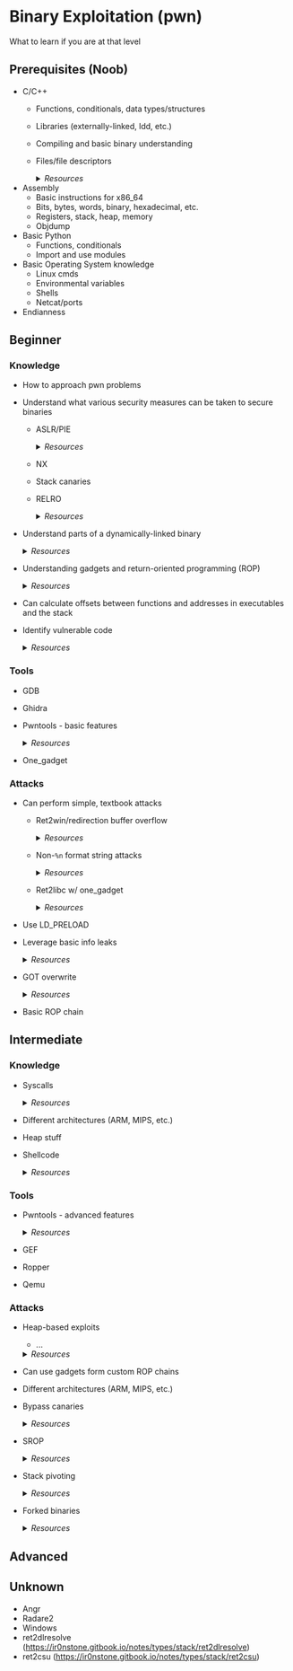 # Binary Exploitation (pwn)
What to learn if you are at that level

## Prerequisites (Noob)
* C/C++
    * Functions, conditionals, data types/structures
    * Libraries (externally-linked, ldd, etc.)
    * Compiling and basic binary understanding
    * Files/file descriptors
        <details>
            <summary><i>Resources</i></summary>

        * [ir0nstone - File Descriptors](https://ir0nstone.gitbook.io/notes/types/stack/exploiting-over-sockets)
        </details>
* Assembly
    * Basic instructions for x86_64
    * Bits, bytes, words, binary, hexadecimal, etc.
    * Registers, stack, heap, memory
    * Objdump
* Basic Python
    * Functions, conditionals
    * Import and use modules
* Basic Operating System knowledge
    * Linux cmds
    * Environmental variables
    * Shells
    * Netcat/ports
* Endianness


## Beginner
### Knowledge
* How to approach pwn problems
* Understand what various security measures can be taken to secure binaries
    * ASLR/PIE
        <details>
            <summary><i>Resources</i></summary>

        * [ir0nstone - PIE](https://ir0nstone.gitbook.io/notes/types/stack/pie)
        * [ir0nstone - ASLR](https://ir0nstone.gitbook.io/notes/types/stack/aslr)
        </details>
    * NX
    * Stack canaries
    * RELRO
        <details>
            <summary><i>Resources</i></summary>

        * [ir0nstone - RELRO](https://ir0nstone.gitbook.io/notes/types/stack/relro)
        </details>
* Understand parts of a dynamically-linked binary
    <details>
        <summary><i>Resources</i></summary>

    * [ir0nstone - PLT and GOT](https://ir0nstone.gitbook.io/notes/types/stack/aslr/plt_and_got)
    </details>
* Understanding gadgets and return-oriented programming (ROP)
    <details>
        <summary><i>Resources</i></summary>

    * [ir0nstone - ROP and gadgets](https://ir0nstone.gitbook.io/notes/types/stack/return-oriented-programming)
    </details>
* Can calculate offsets between functions and addresses in executables and the stack
* Identify vulnerable code
    <details>
        <summary><i>Resources</i></summary>

    * [HTB Cyber Apocalypse 2022 - Entrypoint problem](https://github.com/evyatar9/Writeups/tree/master/CTFs/2022-HTB_Cyber_Apocalypse/Pwn-Space_Pirate_Entrypoint)
    * [LITCTF 2022 - save_tyger problem](https://ctftime.org/writeup/34652)
    </details>

### Tools
* GDB
* Ghidra
* Pwntools - basic features
    <details>
        <summary><i>Resources</i></summary>

    * [Nightmare - Pwntools intro](https://guyinatuxedo.github.io/02-intro_tooling/pwntools/index.html)
    * [ir0nstone - Processes and communication](https://ir0nstone.gitbook.io/notes/other/pwntools/processes_and_communication)
    * [ir0nstone - Logging and Context](https://ir0nstone.gitbook.io/notes/other/pwntools/logging_and_context)
    * [ir0nstone - Packing](https://ir0nstone.gitbook.io/notes/other/pwntools/packing)
    </details>
* One_gadget

### Attacks
* Can perform simple, textbook attacks
    * Ret2win/redirection buffer overflow
        <details>
            <summary><i>Resources</i></summary>

        * [ir0nstone - ret2win](https://ir0nstone.gitbook.io/notes/types/stack/ret2win)
        * [LITCTF 2022 - save_tyger2 problem (ret2win)](https://github.com/CTF-Team-PlusPlusC/LITCTF2022-Writeups/tree/main/save_tyger2)
        * [HTB Cyber Apocalypse 2022 - Going Deeper problem (flow redirection)](https://heinandre.no/htb-cyber-apocalypse-2022/pwn/space-pirate-going-deeper/)
        </details>
    * Non-`%n` format string attacks
        <details>
            <summary><i>Resources</i></summary>

        * [ir0nstone - Format string attacks](https://ir0nstone.gitbook.io/notes/types/stack/format-string)
        </details>
    * Ret2libc w/ one_gadget
        <details>
            <summary><i>Resources</i></summary>

        * 
        </details>
* Use LD_PRELOAD
* Leverage basic info leaks
    <details>
        <summary><i>Resources</i></summary>

    * [HTB Cyber Apocalypse 2022 - Retribution problem](https://matth.dmz42.org/posts/2022/hackthebox-ctf-cyber-apocalypse-2022-intergalactic-chase-pwn/#1-space-pirate-retribution)
    </details>
* GOT overwrite
    <details>
        <summary><i>Resources</i></summary>

    * [ir0nstone - GOT Overwrite](https://ir0nstone.gitbook.io/notes/types/stack/got-overwrite)
    </details>
* Basic ROP chain


## Intermediate
### Knowledge
* Syscalls
    <details>
        <summary><i>Resources</i></summary>
    
    * [ir0nstone - Syscalls](https://ir0nstone.gitbook.io/notes/types/stack/syscalls)
    </details>
* Different architectures (ARM, MIPS, etc.)
* Heap stuff
* Shellcode
    <details>
        <summary><i>Resources</i></summary>
    
    * [ir0nstone - Reliable shellcode](https://ir0nstone.gitbook.io/notes/types/stack/relro)
    </details>

### Tools
* Pwntools - advanced features
    <details>
        <summary><i>Resources</i></summary>

    * [Good guide for understanding more advanced pwntools features (Gallopsled)](https://github.com/Gallopsled/pwntools-tutorial)
    * [ir0nstone - ELFs](https://ir0nstone.gitbook.io/notes/other/pwntools/elf)
    * [ir0nstone - ROP](https://ir0nstone.gitbook.io/notes/other/pwntools/rop)
    * [pwntools docs - ASM](https://docs.pwntools.com/en/stable/asm.html)
    * [pwntools docs - Shellcraft](https://docs.pwntools.com/en/stable/shellcraft.html)
    * [ir0nstone - Shellcode example](https://ir0nstone.gitbook.io/notes/types/stack/shellcode)
    * [ir0nstone - Using NOPs in shellcode](https://ir0nstone.gitbook.io/notes/types/stack/nops)
    </details>
* GEF
* Ropper
* Qemu

### Attacks
* Heap-based exploits
    * ...
    <details>
        <summary><i>Resources</i></summary>

    * https://ir0nstone.gitbook.io/notes/types/heap
    </details>
* Can use gadgets form custom ROP chains
* Different architectures (ARM, MIPS, etc.)
* Bypass canaries
    <details>
        <summary><i>Resources</i></summary>

    * [ir0nstone - Stack canary bypasses](https://ir0nstone.gitbook.io/notes/types/stack/canaries)
    </details>
* SROP
    <details>
        <summary><i>Resources</i></summary>

    * [ir0nstone - SROP](https://ir0nstone.gitbook.io/notes/types/stack/syscalls/sigreturn-oriented-programming-srop)
    </details>
* Stack pivoting
    <details>
        <summary><i>Resources</i></summary>

    * [ir0nstone - Stack pivoting](https://ir0nstone.gitbook.io/notes/types/stack/stack-pivoting)
    </details>
* Forked binaries
    <details>
        <summary><i>Resources</i></summary>
    
    * [ir0nstone - Forking processes](https://ir0nstone.gitbook.io/notes/types/stack/forking-processes)
    </details>


## Advanced


## Unknown
* Angr
* Radare2
* Windows
* ret2dlresolve (https://ir0nstone.gitbook.io/notes/types/stack/ret2dlresolve)
* ret2csu (https://ir0nstone.gitbook.io/notes/types/stack/ret2csu)